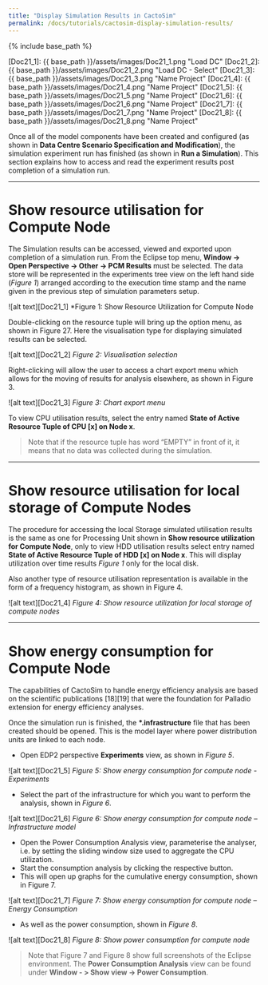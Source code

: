 ```yaml
---
title: "Display Simulation Results in CactoSim"
permalink: /docs/tutorials/cactosim-display-simulation-results/
---
```


{% include base_path %}

[Doc21_1]: {{ base_path }}/assets/images/Doc21_1.png "Load DC"
[Doc21_2]: {{ base_path }}/assets/images/Doc21_2.png "Load DC - Select"
[Doc21_3]: {{ base_path }}/assets/images/Doc21_3.png "Name Project"
[Doc21_4]: {{ base_path }}/assets/images/Doc21_4.png "Name Project"
[Doc21_5]: {{ base_path }}/assets/images/Doc21_5.png "Name Project"
[Doc21_6]: {{ base_path }}/assets/images/Doc21_6.png "Name Project"
[Doc21_7]: {{ base_path }}/assets/images/Doc21_7.png "Name Project"
[Doc21_8]: {{ base_path }}/assets/images/Doc21_8.png "Name Project"

Once all of the model components have been created and configured (as shown in __Data Centre Scenario Specification and Modification__), the simulation experiment run has finished (as shown in __Run a Simulation__). This section explains how to access and read the experiment results post completion of a simulation run.

---

# Show resource utilisation for Compute Node

The Simulation results can be accessed, viewed and exported upon completion of a simulation run. From the Eclipse top menu, __Window -> Open Perspective -> Other -> PCM Results__ must be selected. The data store will be represented in the experiments tree view on the left hand side (*Figure 1*) arranged according to the execution time stamp and the name given in the previous step of simulation parameters setup.

![alt text][Doc21_1]
*Figure 1: Show Resource Utilization for Compute Node

Double-clicking on the resource tuple will bring up the option menu, as shown in Figure 27. Here the visualisation type for displaying simulated results can be selected.

![alt text][Doc21_2]
*Figure 2: Visualisation selection*

Right-clicking will allow the user to access a chart export menu which allows for the moving of results for analysis elsewhere, as shown in Figure 3.

![alt text][Doc21_3]
*Figure 3: Chart export menu*

To view CPU utilisation results, select the entry named __State of Active Resource Tuple of CPU [x] on Node x__.

> Note that if the resource tuple has word “EMPTY” in front of it, it means that no data was collected during the simulation.

---

# Show resource utilisation for local storage of Compute Nodes

The procedure for accessing the local Storage simulated utilisation results is the same as one for Processing Unit shown in __Show resource utilization for Compute Node__, only to view HDD utilisation results select entry named __State of Active Resource Tuple of HDD [x] on Node x__. This will display utilization over time results *Figure 1* only for the local disk.

Also another type of resource utilisation representation is available in the form of a frequency histogram, as shown in Figure 4.

![alt text][Doc21_4]
*Figure 4: Show resource utilization for local storage of compute nodes*

---

# Show energy consumption for Compute Node

The capabilities of CactoSim to handle energy efficiency analysis are based on the scientific publications  [18][19] that were the foundation for Palladio extension for energy efficiency analyses.

Once the simulation run is finished, the __*.infrastructure__ file that has been created should be opened. This is the model layer where power distribution units are linked to each node.

- Open EDP2 perspective __Experiments__ view, as shown in *Figure 5*.

![alt text][Doc21_5]
*Figure 5: Show energy consumption for compute node - Experiments*

- Select the part of the infrastructure for which you want to perform the analysis, shown in *Figure 6*.

![alt text][Doc21_6]
*Figure 6: Show energy consumption for compute node –Infrastructure model*

- Open the Power Consumption Analysis view, parameterise the analyser, i.e. by setting the sliding window size used to aggregate the CPU utilization. 
- Start the consumption analysis by clicking the respective button. 
- This will open up graphs for the cumulative energy consumption, shown in Figure 7.

![alt text][Doc21_7]
*Figure 7: Show energy consumption for compute node –Energy Consumption*

- As well as the power consumption, shown in *Figure 8*.

![alt text][Doc21_8]
*Figure 8: Show power consumption for compute node*

> Note that Figure 7 and Figure 8 show full screenshots of the Eclipse environment.  The __Power Consumption Analysis__ view can be found under __Window - > Show view -> Power Consumption__.


